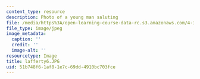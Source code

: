 ```yaml
---
content_type: resource
description: Photo of a young man saluting
file: /media/https%3A/open-learning-course-data-rc.s3.amazonaws.com/4-341-introduction-to-photography-fall-2002/51b748f61af81e7c69dd4910bc703fce_lafferty6.JPG
file_type: image/jpeg
image_metadata:
  caption: ''
  credit: ''
  image-alt: ''
resourcetype: Image
title: lafferty6.JPG
uid: 51b748f6-1af8-1e7c-69dd-4910bc703fce
---
```

